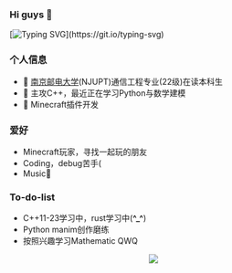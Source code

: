 ### Hi guys 👋
[![Typing SVG](https://readme-typing-svg.herokuapp.com?font=Fira+Code&duration=3000&pause=1000&multiline=true&random=false&width=475&height=120&separator=%3C&lines=import+std;%3Cauto+main()+-%3E+int+%7B%3C%21%20std%3A%3Aprintln(%22This+is+feipiao's+github%22);%3C%7D)](https://git.io/typing-svg)

### 个人信息
- 🔭 [南京邮电大学](https://www.njupt.edu.cn/)(NJUPT)通信工程专业(22级)在读本科生
- 🌱 主攻C++，最近正在学习Python与数学建模
- 👯 Minecraft插件开发

### 爱好
- Minecraft玩家，寻找一起玩的朋友
- Coding，debug苦手(
- Music🎵

### To-do-list
- C++11-23学习中，rust学习中(**^_^**)
- Python manim创作磨练
- 按照兴趣学习Mathematic QWQ

<div align="center">
  <img align="center" src="https://github-readme-streak-stats.herokuapp.com/?user=feipiao594&theme=dark&hide_border=true" />
</div><br>
